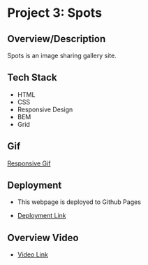 # Project 3: Spots

## Overview/Description

Spots is an image sharing gallery site.

## Tech Stack

- HTML
- CSS
- Responsive Design
- BEM
- Grid

## Gif

[Responsive Gif](./images/demo)

## Deployment

- This webpage is deployed to Github Pages

- [Deployment Link](https://evanvhs.github.io/se_project_spots/)

## Overview Video

- [Video Link](https://drive.google.com/file/d/1X40gzw1FPQBOnAhGS4oOT1R1RR5L74ld/view?usp=sharing)
